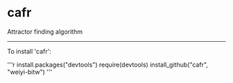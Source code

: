 cafr
====

Attractor finding algorithm

-----

To install 'cafr':

'''r
install.packages("devtools")
require(devtools)
install_github("cafr", "weiyi-bitw")
'''

